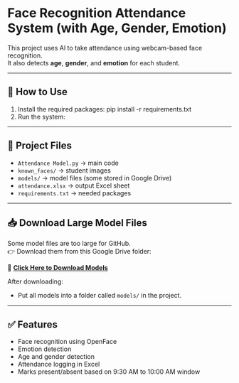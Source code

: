 # Face Recognition Attendance System (with Age, Gender, Emotion)

This project uses AI to take attendance using webcam-based face recognition.  
It also detects **age**, **gender**, and **emotion** for each student.

---

## 🚀 How to Use

1. Install the required packages:
pip install -r requirements.txt
2. Run the system:


---

## 📂 Project Files

- `Attendance Model.py` → main code
- `known_faces/` → student images
- `models/` → model files (some stored in Google Drive)
- `attendance.xlsx` → output Excel sheet
- `requirements.txt` → needed packages

---

## 📥 Download Large Model Files

Some model files are too large for GitHub.  
👉 Download them from this Google Drive folder:

📎 **[Click Here to Download Models](https://drive.google.com/drive/folders/1FP9i45HsargPzRj2qsIQzFvlURrErIqn?usp=sharing)**

After downloading:
- Put all models into a folder called `models/` in the project.

---

## ✅ Features

- Face recognition using OpenFace
- Emotion detection
- Age and gender detection
- Attendance logging in Excel
- Marks present/absent based on 9:30 AM to 10:00 AM window



